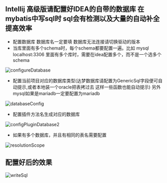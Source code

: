 ## Intellij 高级版请配置好IDEA的自带的数据库 在mybatis中写sql时 sql会有检测以及大量的自动补全 提高效率

- 配置数据库  数据库名一定要填  数据库无法连接请切换驱动的版本
- 当库里面有多个schema时，每个schema都要配置一遍。比如 mysql localhost:3306 里面有多个库时，需要在idea配置多个，而不是一个选多个schema

![configureDatabase](https://images.brucege.com/configureDatabase.png)

- 配置当前项目对应的数据库类型(达梦数据库请配置为GenericSql字段便可自动提示,或者本地装一个oracle把表拷过去 这样一些函数也能自动提示) 另外mysql如果是mariadb一定要配置为mariadb

![databaseConfig](https://images.brucege.com/configDatabase.png)

- 配置插件方法名生成对应的数据库

![configPluginDatabase2](https://images.brucege.com/configPluginDatabase2.png)

- 如果有多个数据库，并且有相同的表名需要配置

![resolutionScope](https://images.brucege.com/resolutionScope.png)


## 配置好后的效果

![writeSql](https://images.brucege.com/writeSql.gif)
